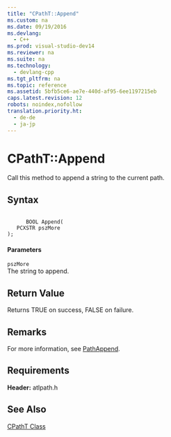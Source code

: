 ```yaml
---
title: "CPathT::Append"
ms.custom: na
ms.date: 09/19/2016
ms.devlang: 
  - C++
ms.prod: visual-studio-dev14
ms.reviewer: na
ms.suite: na
ms.technology: 
  - devlang-cpp
ms.tgt_pltfrm: na
ms.topic: reference
ms.assetid: 5bfb5ce6-ae7e-440d-af95-6ee1197215eb
caps.latest.revision: 12
robots: noindex,nofollow
translation.priority.ht: 
  - de-de
  - ja-jp
---
```

# CPathT::Append
Call this method to append a string to the current path.  
  
## Syntax  
  
```  
  
      BOOL Append(  
   PCXSTR pszMore   
);  
```  
  
#### Parameters  
 `pszMore`  
 The string to append.  
  
## Return Value  
 Returns TRUE on success, FALSE on failure.  
  
## Remarks  
 For more information, see [PathAppend](http://msdn.microsoft.com/library/windows/desktop/bb773565).  
  
## Requirements  
 **Header:** atlpath.h  
  
## See Also  
 [CPathT Class](../vs140/CPathT-Class.md)